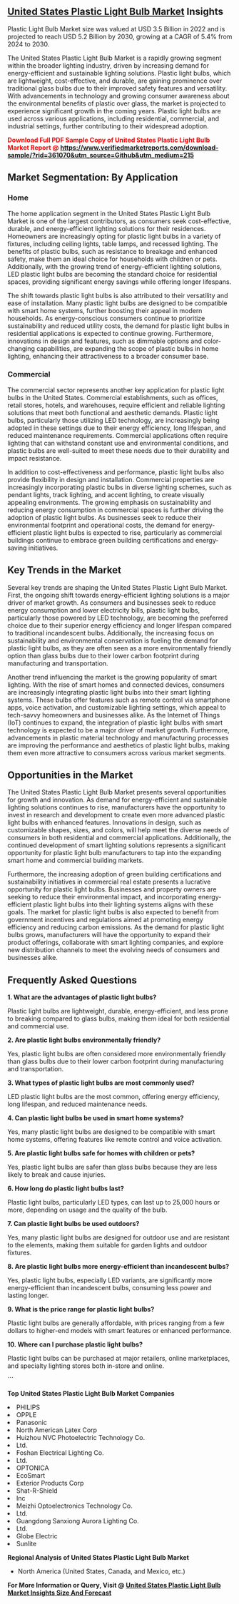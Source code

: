 <h2><a href="https://www.verifiedmarketreports.com/download-sample/?rid=361070&amp;utm_source=Github&amp;utm_medium=215" target="_blank">United States Plastic Light Bulb Market</a> Insights</h2><p>Plastic Light Bulb Market size was valued at USD 3.5 Billion in 2022 and is projected to reach USD 5.2 Billion by 2030, growing at a CAGR of 5.4% from 2024 to 2030.</p><p> <div> <p>The United States Plastic Light Bulb Market is a rapidly growing segment within the broader lighting industry, driven by increasing demand for energy-efficient and sustainable lighting solutions. Plastic light bulbs, which are lightweight, cost-effective, and durable, are gaining prominence over traditional glass bulbs due to their improved safety features and versatility. With advancements in technology and growing consumer awareness about the environmental benefits of plastic over glass, the market is projected to experience significant growth in the coming years. Plastic light bulbs are used across various applications, including residential, commercial, and industrial settings, further contributing to their widespread adoption.</p> <p><strong><p><span class=""><span style="color: #ff0000;"><strong>Download Full PDF Sample Copy of United States Plastic Light Bulb Market Report</strong> @ </span><a href="https://www.verifiedmarketreports.com/download-sample/?rid=361070&amp;utm_source=Github&amp;utm_medium=215" target="_blank">https://www.verifiedmarketreports.com/download-sample/?rid=361070&amp;utm_source=Github&amp;utm_medium=215</a></span></p></strong></p> <h2>Market Segmentation: By Application</h2> <h3>Home</h3> <p>The home application segment in the United States Plastic Light Bulb Market is one of the largest contributors, as consumers seek cost-effective, durable, and energy-efficient lighting solutions for their residences. Homeowners are increasingly opting for plastic light bulbs in a variety of fixtures, including ceiling lights, table lamps, and recessed lighting. The benefits of plastic bulbs, such as resistance to breakage and enhanced safety, make them an ideal choice for households with children or pets. Additionally, with the growing trend of energy-efficient lighting solutions, LED plastic light bulbs are becoming the standard choice for residential spaces, providing significant energy savings while offering longer lifespans.</p> <p>The shift towards plastic light bulbs is also attributed to their versatility and ease of installation. Many plastic light bulbs are designed to be compatible with smart home systems, further boosting their appeal in modern households. As energy-conscious consumers continue to prioritize sustainability and reduced utility costs, the demand for plastic light bulbs in residential applications is expected to continue growing. Furthermore, innovations in design and features, such as dimmable options and color-changing capabilities, are expanding the scope of plastic bulbs in home lighting, enhancing their attractiveness to a broader consumer base.</p> <h3>Commercial</h3> <p>The commercial sector represents another key application for plastic light bulbs in the United States. Commercial establishments, such as offices, retail stores, hotels, and warehouses, require efficient and reliable lighting solutions that meet both functional and aesthetic demands. Plastic light bulbs, particularly those utilizing LED technology, are increasingly being adopted in these settings due to their energy efficiency, long lifespan, and reduced maintenance requirements. Commercial applications often require lighting that can withstand constant use and environmental conditions, and plastic bulbs are well-suited to meet these needs due to their durability and impact resistance.</p> <p>In addition to cost-effectiveness and performance, plastic light bulbs also provide flexibility in design and installation. Commercial properties are increasingly incorporating plastic bulbs in diverse lighting schemes, such as pendant lights, track lighting, and accent lighting, to create visually appealing environments. The growing emphasis on sustainability and reducing energy consumption in commercial spaces is further driving the adoption of plastic light bulbs. As businesses seek to reduce their environmental footprint and operational costs, the demand for energy-efficient plastic light bulbs is expected to rise, particularly as commercial buildings continue to embrace green building certifications and energy-saving initiatives.</p> <h2>Key Trends in the Market</h2> <p>Several key trends are shaping the United States Plastic Light Bulb Market. First, the ongoing shift towards energy-efficient lighting solutions is a major driver of market growth. As consumers and businesses seek to reduce energy consumption and lower electricity bills, plastic light bulbs, particularly those powered by LED technology, are becoming the preferred choice due to their superior energy efficiency and longer lifespan compared to traditional incandescent bulbs. Additionally, the increasing focus on sustainability and environmental conservation is fueling the demand for plastic light bulbs, as they are often seen as a more environmentally friendly option than glass bulbs due to their lower carbon footprint during manufacturing and transportation.</p> <p>Another trend influencing the market is the growing popularity of smart lighting. With the rise of smart homes and connected devices, consumers are increasingly integrating plastic light bulbs into their smart lighting systems. These bulbs offer features such as remote control via smartphone apps, voice activation, and customizable lighting settings, which appeal to tech-savvy homeowners and businesses alike. As the Internet of Things (IoT) continues to expand, the integration of plastic light bulbs with smart technology is expected to be a major driver of market growth. Furthermore, advancements in plastic material technology and manufacturing processes are improving the performance and aesthetics of plastic light bulbs, making them even more attractive to consumers across various market segments.</p> <h2>Opportunities in the Market</h2> <p>The United States Plastic Light Bulb Market presents several opportunities for growth and innovation. As demand for energy-efficient and sustainable lighting solutions continues to rise, manufacturers have the opportunity to invest in research and development to create even more advanced plastic light bulbs with enhanced features. Innovations in design, such as customizable shapes, sizes, and colors, will help meet the diverse needs of consumers in both residential and commercial applications. Additionally, the continued development of smart lighting solutions represents a significant opportunity for plastic light bulb manufacturers to tap into the expanding smart home and commercial building markets.</p> <p>Furthermore, the increasing adoption of green building certifications and sustainability initiatives in commercial real estate presents a lucrative opportunity for plastic light bulbs. Businesses and property owners are seeking to reduce their environmental impact, and incorporating energy-efficient plastic light bulbs into their lighting systems aligns with these goals. The market for plastic light bulbs is also expected to benefit from government incentives and regulations aimed at promoting energy efficiency and reducing carbon emissions. As the demand for plastic light bulbs grows, manufacturers will have the opportunity to expand their product offerings, collaborate with smart lighting companies, and explore new distribution channels to meet the evolving needs of consumers and businesses alike.</p> <h2>Frequently Asked Questions</h2> <p><strong>1. What are the advantages of plastic light bulbs?</strong></p> <p>Plastic light bulbs are lightweight, durable, energy-efficient, and less prone to breaking compared to glass bulbs, making them ideal for both residential and commercial use.</p> <p><strong>2. Are plastic light bulbs environmentally friendly?</strong></p> <p>Yes, plastic light bulbs are often considered more environmentally friendly than glass bulbs due to their lower carbon footprint during manufacturing and transportation.</p> <p><strong>3. What types of plastic light bulbs are most commonly used?</strong></p> <p>LED plastic light bulbs are the most common, offering energy efficiency, long lifespan, and reduced maintenance needs.</p> <p><strong>4. Can plastic light bulbs be used in smart home systems?</strong></p> <p>Yes, many plastic light bulbs are designed to be compatible with smart home systems, offering features like remote control and voice activation.</p> <p><strong>5. Are plastic light bulbs safe for homes with children or pets?</strong></p> <p>Yes, plastic light bulbs are safer than glass bulbs because they are less likely to break and cause injuries.</p> <p><strong>6. How long do plastic light bulbs last?</strong></p> <p>Plastic light bulbs, particularly LED types, can last up to 25,000 hours or more, depending on usage and the quality of the bulb.</p> <p><strong>7. Can plastic light bulbs be used outdoors?</strong></p> <p>Yes, many plastic light bulbs are designed for outdoor use and are resistant to the elements, making them suitable for garden lights and outdoor fixtures.</p> <p><strong>8. Are plastic light bulbs more energy-efficient than incandescent bulbs?</strong></p> <p>Yes, plastic light bulbs, especially LED variants, are significantly more energy-efficient than incandescent bulbs, consuming less power and lasting longer.</p> <p><strong>9. What is the price range for plastic light bulbs?</strong></p> <p>Plastic light bulbs are generally affordable, with prices ranging from a few dollars to higher-end models with smart features or enhanced performance.</p> <p><strong>10. Where can I purchase plastic light bulbs?</strong></p> <p>Plastic light bulbs can be purchased at major retailers, online marketplaces, and specialty lighting stores both in-store and online.</p> </div> ```</p><p><strong>Top United States Plastic Light Bulb Market Companies</strong></p><div data-test-id=""><p><li>PHILIPS</li><li> OPPLE</li><li> Panasonic</li><li> North American Latex Corp</li><li> Huizhou NVC Photoelectric Technology Co.</li><li> Ltd.</li><li> Foshan Electrical Lighting Co.</li><li> Ltd.</li><li> OPTONICA</li><li> EcoSmart</li><li> Exterior Products Corp</li><li> Shat-R-Shield</li><li> Inc</li><li> Meizhi Optoelectronics Technology Co.</li><li> Ltd.</li><li> Guangdong Sanxiong Aurora Lighting Co.</li><li> Ltd.</li><li> Globe Electric</li><li> Sunlite</li></p><div><strong>Regional Analysis of&nbsp;United States Plastic Light Bulb Market</strong></div><ul><li dir="ltr"><p dir="ltr">North America&nbsp;(United States, Canada, and Mexico, etc.)</p></li></ul><p><strong>For More Information or Query, Visit @&nbsp;</strong><strong><a href="https://www.verifiedmarketreports.com/product/plastic-light-bulb-market/?utm_source=Github&amp;utm_medium=215" target="_blank">United States Plastic Light Bulb Market Insights Size And Forecast</a></strong></p></div>
